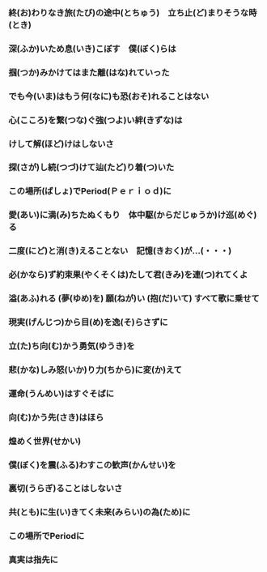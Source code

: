 ### 終(お)わりなき旅(たび)の途中(とちゅう)　立ち止(ど)まりそうな時(とき)
### 深(ふか)いため息(いき)こぼす　僕(ぼく)らは	

### 掴(つか)みかけてはまた離(はな)れていった
### でも今(いま)はもう何(なに)も恐(おそ)れることはない

### 心(こころ)を繋(つな)ぐ強(つよ)い絆(きずな)は
### けして解(ほど)けはしないさ
### 探(さが)し続(つづ)けて辿(たど)り着(つ)いた
### この場所(ばしょ)でPeriod(Ｐｅｒｉｏｄ)に

### 愛(あい)に満(み)ちたぬくもり　体中駆(からだじゅうか)け巡(めぐ)る
### 二度(にど)と消(き)えることない　記憶(きおく)が…(・・・)

### 必(かなら)ず約束果(やくそくは)たして君(きみ)を連(つ)れてくよ
### 溢(あふ)れる (夢(ゆめ)を) 願(ねが)い (抱(だ)いて) すべて歌に乗せて

### 現実(げんじつ)から目(め)を逸(そ)らさずに
### 立(た)ち向(む)かう勇気(ゆうき)を
### 悲(かな)しみ怒(いか)り力(ちから)に変(か)えて
### 運命(うんめい)はすぐそばに

### 向(む)かう先(さき)はほら
### 煌めく世界(せかい)

### 僕(ぼく)を震(ふる)わすこの歓声(かんせい)を
### 裏切(うらぎ)ることはしないさ
### 共(とも)に生(い)きてく未来(みらい)の為(ため)に
### この場所でPeriodに

### 真実は指先に
